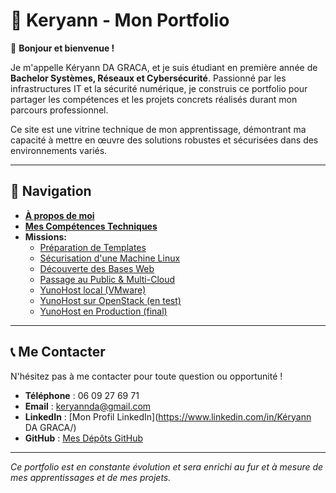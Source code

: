 # 🚀 Keryann - Mon Portfolio 

👋 **Bonjour et bienvenue !**

Je m'appelle Kéryann DA GRACA, et je suis étudiant en première année de **Bachelor Systèmes, Réseaux et Cybersécurité**. Passionné par les infrastructures IT et la sécurité numérique, je construis ce portfolio pour partager les compétences et les projets concrets réalisés durant mon parcours professionnel.

Ce site est une vitrine technique de mon apprentissage, démontrant ma capacité à mettre en œuvre des solutions robustes et sécurisées dans des environnements variés.

---

## 🧭 Navigation

* [**À propos de moi**](a-propos.md) 
* [**Mes Compétences Techniques**](competences.md) 
* **Missions:**
    * [Préparation de Templates](missions/templates.md)
    * [Sécurisation d'une Machine Linux](missions/securisation.md)
    * [Découverte des Bases Web](missions/mission-3-bases-web.md)
    * [Passage au Public & Multi-Cloud](missions/mission-4-public-multi-cloud.md)
    * [YunoHost local (VMware)](missions/mission-5-yunohost-local.md)
    * [YunoHost sur OpenStack (en test)](missions/mission-6-yunohost-openstack.md)
    * [YunoHost en Production (final)](missions/mission-7-yunohost-production.md)

---

## 📞 Me Contacter

N'hésitez pas à me contacter pour toute question ou opportunité !

* **Téléphone** : 06 09 27 69 71 
* **Email** : keryannda@gmail.com
* **LinkedIn** : [Mon Profil LinkedIn](https://www.linkedin.com/in/Kéryann DA GRACA/)
* **GitHub** : [Mes Dépôts GitHub](https://github.com/keryann11)

---

*Ce portfolio est en constante évolution et sera enrichi au fur et à mesure de mes apprentissages et de mes projets.*
